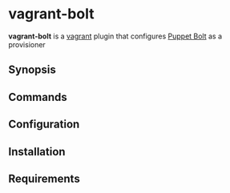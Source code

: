 vagrant-bolt
=====

**vagrant-bolt** is a [vagrant](https://www.vagrantup.com) plugin that
configures [Puppet Bolt](https://puppet.com/docs/bolt) as a provisioner

Synopsis
--------


Commands
--------


Configuration
-------------


Installation
------------


Requirements
------------

